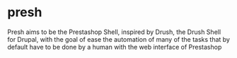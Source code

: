 presh
=====

Presh aims to be the Prestashop Shell, inspired by Drush, the Drush Shell for Drupal, with the goal of ease the automation of many of the tasks that by default have to be done by a human with the web interface of Prestashop
